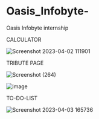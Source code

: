 # Oasis_Infobyte-
Oasis Infobyte internship 


CALCULATOR

![Screenshot 2023-04-02 111901](https://user-images.githubusercontent.com/111061076/229501893-3b1da1b7-2b20-44f6-9335-7904058450d4.png)



TRIBUTE PAGE

 ![Screenshot (264)](https://user-images.githubusercontent.com/111061076/229512009-5a7f5ba3-7469-4fd6-b327-d513d19e3db9.png)
  
![image](https://user-images.githubusercontent.com/111061076/229507671-001b4edb-394e-4ccb-bab6-0e56c4d3bd6b.png)



TO-DO-LIST

![Screenshot 2023-04-03 165736](https://user-images.githubusercontent.com/111061076/229507030-1e3deb02-6678-4b0a-a6c0-9652f62ffb04.png)
